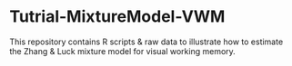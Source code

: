 # Tutrial-MixtureModel-VWM
This repository contains R scripts &amp; raw data to illustrate how to estimate the Zhang &amp; Luck mixture model for visual working memory.
